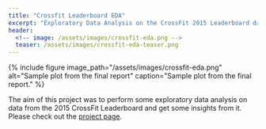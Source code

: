 ```yaml
---
title: "Crossfit Leaderboard EDA"
excerpt: "Exploratory Data Analysis on the CrossFit 2015 Leaderboard data."
header:
  <!-- image: /assets/images/crossfit-eda.png -->
  teaser: /assets/images/crossfit-eda-teaser.png
---
```


{% include figure image_path="/assets/images/crossfit-eda.png" alt="Sample plot from the final report" caption="Sample plot from the final report." %}

The aim of this project was to perform some exploratory data analysis on data from the 2015 CrossFit Leaderboard and get some insights from it. Please check out the [project page](https://vbernardes.github.io/crossfit-2015-eda/).

